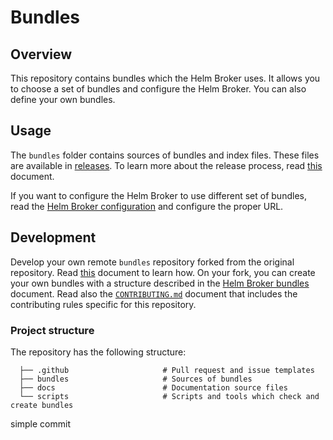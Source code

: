 # Bundles

## Overview

This repository contains bundles which the Helm Broker uses. It allows you to choose a set of bundles and configure the Helm Broker. You can also define your own bundles.

## Usage

The `bundles` folder contains sources of bundles and index files. These files are available in [releases](https://github.com/kyma-project/bundles/releases). To learn more about the release process, read [this](docs/releasing.md) document.

If you want to configure the Helm Broker to use different set of bundles, read the [Helm Broker configuration](https://github.com/kyma-project/kyma/blob/master/docs/service-brokers/docs/011-configuration-helm-broker.md) and configure the proper URL.
 
## Development 
 
Develop your own remote `bundles` repository forked from the original repository. Read [this](docs/getting-started.md) document to learn how. On your fork, you can create your own bundles with a structure described in the [Helm Broker bundles](https://github.com/kyma-project/kyma/blob/master/docs/service-brokers/docs/012-configuration-helm-broker-bundles.md) document. Read also the [`CONTRIBUTING.md`](CONTRIBUTING.md) document that includes the contributing rules specific for this repository.

### Project structure

The repository has the following structure:

```
  ├── .github                     # Pull request and issue templates             
  ├── bundles                     # Sources of bundles                                                
  ├── docs                        # Documentation source files
  └── scripts                     # Scripts and tools which check and create bundles
```

simple commit